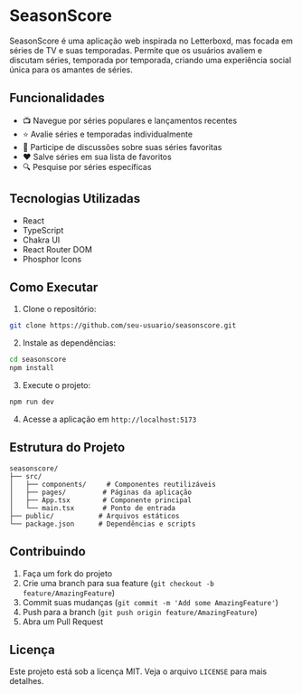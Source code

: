 # SeasonScore

SeasonScore é uma aplicação web inspirada no Letterboxd, mas focada em séries de TV e suas temporadas. Permite que os usuários avaliem e discutam séries, temporada por temporada, criando uma experiência social única para os amantes de séries.

## Funcionalidades

- 📺 Navegue por séries populares e lançamentos recentes
- ⭐ Avalie séries e temporadas individualmente
- 💬 Participe de discussões sobre suas séries favoritas
- ❤️ Salve séries em sua lista de favoritos
- 🔍 Pesquise por séries específicas

## Tecnologias Utilizadas

- React
- TypeScript
- Chakra UI
- React Router DOM
- Phosphor Icons

## Como Executar

1. Clone o repositório:

```bash
git clone https://github.com/seu-usuario/seasonscore.git
```

2. Instale as dependências:

```bash
cd seasonscore
npm install
```

3. Execute o projeto:

```bash
npm run dev
```

4. Acesse a aplicação em `http://localhost:5173`

## Estrutura do Projeto

```
seasonscore/
├── src/
│   ├── components/     # Componentes reutilizáveis
│   ├── pages/         # Páginas da aplicação
│   ├── App.tsx        # Componente principal
│   └── main.tsx       # Ponto de entrada
├── public/           # Arquivos estáticos
└── package.json      # Dependências e scripts
```

## Contribuindo

1. Faça um fork do projeto
2. Crie uma branch para sua feature (`git checkout -b feature/AmazingFeature`)
3. Commit suas mudanças (`git commit -m 'Add some AmazingFeature'`)
4. Push para a branch (`git push origin feature/AmazingFeature`)
5. Abra um Pull Request

## Licença

Este projeto está sob a licença MIT. Veja o arquivo `LICENSE` para mais detalhes.
